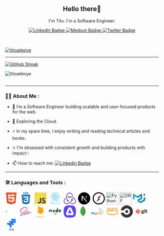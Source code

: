 <div id='header' align='center'>
  <h2>Hello there👋 </h2>  
  <p>I'm Tito. I'm a Software Engineer.</p>
  <div id="badges">
    <a href="https://www.linkedin.com/in/tito-adeoye/">
      <img src="https://img.shields.io/badge/LinkedIn-blue?style=for-the-badge&logo=linkedin&logoColor=white" alt="LinkedIn Badge"/>
    </a>
    <a href="https://medium.com/@titoadeoye">
      <img src="https://img.shields.io/badge/Medium-2962FF?style=for-the-badge&logo=hashnode&logoColor=white" alt="Medium Badge"/>
    </a>
    <a href="https://twitter.com/titoadeoye">
      <img src="https://img.shields.io/badge/Twitter-blue?style=for-the-badge&logo=twitter&logoColor=white" alt="Twitter Badge"/>
    </a>
  </div>
  <img src="https://komarev.com/ghpvc/?username=titoadeoye&style=flat-square&color=blue" alt=""/>
</div>

<br >
<p align="left"> <a href="https://github.com/ryo-ma/github-profile-trophy"><img src="https://github-profile-trophy.vercel.app/?username=titoadeoye" alt="titoadeoye" /></a> </p>

***
[![GitHub Streak](http://github-readme-streak-stats.herokuapp.com?user=titoadeoye&theme=gruvbox&hide_border=true)](https://git.io/streak-stats)
<!--[![Top Langs](https://github-readme-stats.vercel.app/api/top-langs/?username=titoadeoye&layout=compact&theme=gruvbox&hide_border=true)](https://github.com/anuraghazra/github-readme-stats)-->
<p><img align="left" src="https://github-readme-stats.vercel.app/api/top-langs?username=titoadeoye&show_icons=true&locale=en&layout=compact" alt="titoadeoye" /></p>

<!-- stats -->
<!-- <p>&nbsp;<img align="center" src="https://github-readme-stats.vercel.app/api?username=titoadeoye&show_icons=true&locale=en" alt="titoadeoye" /></p> -->
<br > <br >
***

### :woman_technologist: About Me :
- :telescope: I’m a Software Engineer building scalable and user-focused products for the web. 

- :seedling: Exploring the Cloud.

- :zap: In my spare time, I enjoy writing and reading technical articles and books.

- :fire: I'm obsessed with consistent growth and building products with impact💥

- :mailbox: How to reach me: [![Linkedin Badge](https://img.shields.io/badge/-TitoAdeoye-blue?style=flat&logo=Linkedin&logoColor=white)](https://www.linkedin.com/in/tito-adeoye/)



***

### :hammer_and_wrench: Languages and Tools :
<div>
  <img src="https://github.com/devicons/devicon/blob/master/icons/html5/html5-original.svg" title="HTML5" alt="HTML" width="40" height="40"/>&nbsp;
  <img src="https://github.com/devicons/devicon/blob/master/icons/css3/css3-plain-wordmark.svg"  title="CSS3" alt="CSS" width="40" height="40"/>&nbsp;
  <img src="https://github.com/devicons/devicon/blob/master/icons/javascript/javascript-original.svg" title="JavaScript" alt="JavaScript" width="40" height="40"/>&nbsp;
  <img src="https://github.com/devicons/devicon/blob/master/icons/react/react-original-wordmark.svg" title="React" alt="React" width="40" height="40"/>&nbsp;
  <img src="https://github.com/devicons/devicon/blob/master/icons/redux/redux-original.svg" title="Redux" alt="Redux " width="40" height="40"/>&nbsp;
  <img src="https://github.com/devicons/devicon/blob/master/icons/nextjs/nextjs-original.svg" title="NextJS" alt="NextJS" width="40" height="40"/>&nbsp;
  <img src="https://github.com/devicons/devicon/blob/master/icons/socketio/socketio-original.svg" title='SocketIO' **alt='Jira' width="40" height="40" />
  <img src="https://github.com/devicons/devicon/blob/master/icons/pytho/python-original.svg" title='Python' **alt='Python' width="40" height="40" />
  <img src="https://github.com/devicons/devicon/blob/master/icons/django/djangorest-line.svg" title='DRF' **alt='DRF' width="40" height="40" />
  <img src="https://github.com/devicons/devicon/blob/master/icons/materialui/materialui-original.svg" title="Material UI" alt="Material UI" width="40" height="40"/>&nbsp;
  <img src="https://github.com/devicons/devicon/blob/master/icons/tailwindcss/tailwindcss-original-wordmark.svg" title="TailwindCSS" alt="TailwindCSS" width="40" height="40"/>&nbsp;
  <img src="https://github.com/devicons/devicon/blob/master/icons/sass/sass-original.svg" title="SASS" alt="SASS" width="40" height="40"/>&nbsp;
  <img src="https://github.com/devicons/devicon/blob/master/icons/firebase/firebase-plain-wordmark.svg" title="Firebase" alt="Firebase" width="40" height="40"/>&nbsp;
  <img src="https://github.com/devicons/devicon/blob/master/icons/nodejs/nodejs-original-wordmark.svg" title="NodeJS" alt="NodeJS" width="40" height="40"/>&nbsp;
   <img src="https://github.com/devicons/devicon/blob/master/icons/adonisjs/adonisjs-original.svg" title='AdonisJS' **alt='Jira' width="40" height="40" />
  <img SRC="https://github.com/devicons/devicon/blob/master/icons/mongodb/mongodb-original.svg" title="MongoDB" alt="MongoDB" width="40" height="40"/>&nbsp;
  <img src="https://github.com/devicons/devicon/blob/master/icons/mysql/mysql-original-wordmark.svg" title="MySQL"  alt="MySQL" width="40" height="40"/>&nbsp;
  <img src="https://github.com/devicons/devicon/blob/master/icons/amazonwebservices/amazonwebservices-plain-wordmark.svg" title="AWS" alt="AWS" width="40" height="40"/>&nbsp;
  <img src="https://github.com/devicons/devicon/blob/master/icons/circleci/circleci-plain.svg" title="CircleCI" alt="CircleCI" width="40" height="40"/>&nbsp;
  <img src="https://github.com/devicons/devicon/blob/master/icons/git/git-original-wordmark.svg" title="Git" **alt="Git" width="40" height="40"/>&nbsp;
  <img src="https://github.com/devicons/devicon/blob/master/icons/jira/jira-original-wordmark.svg" title='Jira' **alt='Jira' width="40" height="40" />
</div>
